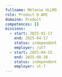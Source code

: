 ```yaml
---
fullname: Mélanie ULLMO
role: Product @ AMI
domaine: Produit
competences: []
missions:
  - start: 2025-01-17
    end: 2025-04-17
    status: independent
    employer: /ut7
  - start: 2025-04-15
    end: 2025-08-30
    status: independent
    employer: ut-7
---
```

